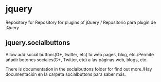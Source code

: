 # jquery
Repository for Repository for plugins of jQuery / Repositorio para plugin de jQuery

jquery.socialbuttons
--------------------
Allow add social buttons(G+, twitter,  etc)  to web pages, blog, etc./Permite añadir botones sociales(G+, Twitter, etc) a las páginas web, blogs, etc.

There is documentation in the socialbuttons folder for find out more./Hay documentación en la carpeta socialbuttons para saber
más.
